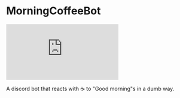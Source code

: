 # MorningCoffeeBot
![serverCount](https://img.shields.io/badge/dynamic/json?color=success&label=Serving%20☕%EF%B8%8F%20in&query=%24.serverCount&suffix=%20servers&url=https%3A%2F%2Fgist.githubusercontent.com%2Fleverglowh%2Fad9aa4606aff9ab22597892ce3d2185b%2Fraw%2Fc5b6870fde49e3bd180b9d8c1d1764346d52fdbd%2Fmcb.json)

A discord bot that reacts with ☕️ to "Good morning"s in a dumb way.
